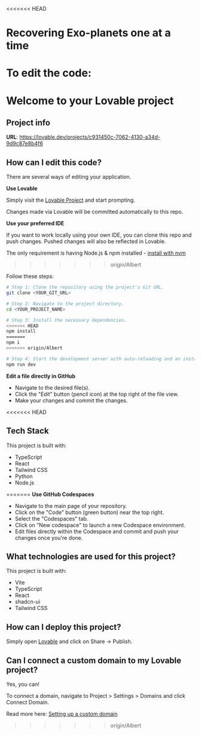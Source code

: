 <<<<<<< HEAD
# Recovering Exo-planets one at a time

To edit the code:
=======
# Welcome to your Lovable project

## Project info

**URL**: https://lovable.dev/projects/c931450c-7062-4130-a34d-9d9c87e8b4f6

## How can I edit this code?

There are several ways of editing your application.

**Use Lovable**

Simply visit the [Lovable Project](https://lovable.dev/projects/c931450c-7062-4130-a34d-9d9c87e8b4f6) and start prompting.

Changes made via Lovable will be committed automatically to this repo.

**Use your preferred IDE**

If you want to work locally using your own IDE, you can clone this repo and push changes. Pushed changes will also be reflected in Lovable.

The only requirement is having Node.js & npm installed - [install with nvm](https://github.com/nvm-sh/nvm#installing-and-updating)
>>>>>>> origin/Albert

Follow these steps:

```sh
# Step 1: Clone the repository using the project's Git URL.
git clone <YOUR_GIT_URL>

# Step 2: Navigate to the project directory.
cd <YOUR_PROJECT_NAME>

# Step 3: Install the necessary dependencies.
<<<<<<< HEAD
npm install
=======
npm i
>>>>>>> origin/Albert

# Step 4: Start the development server with auto-reloading and an instant preview.
npm run dev
```

**Edit a file directly in GitHub**

- Navigate to the desired file(s).
- Click the "Edit" button (pencil icon) at the top right of the file view.
- Make your changes and commit the changes.

<<<<<<< HEAD
## Tech Stack

This project is built with:
- TypeScript
- React
- Tailwind CSS
- Python
- Node.js


=======
**Use GitHub Codespaces**

- Navigate to the main page of your repository.
- Click on the "Code" button (green button) near the top right.
- Select the "Codespaces" tab.
- Click on "New codespace" to launch a new Codespace environment.
- Edit files directly within the Codespace and commit and push your changes once you're done.

## What technologies are used for this project?

This project is built with:

- Vite
- TypeScript
- React
- shadcn-ui
- Tailwind CSS

## How can I deploy this project?

Simply open [Lovable](https://lovable.dev/projects/c931450c-7062-4130-a34d-9d9c87e8b4f6) and click on Share -> Publish.

## Can I connect a custom domain to my Lovable project?

Yes, you can!

To connect a domain, navigate to Project > Settings > Domains and click Connect Domain.

Read more here: [Setting up a custom domain](https://docs.lovable.dev/features/custom-domain#custom-domain)
>>>>>>> origin/Albert
